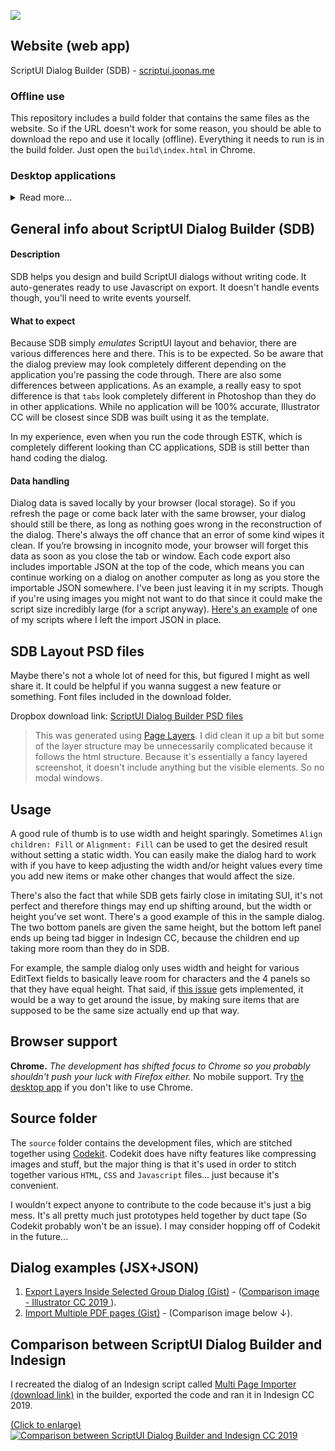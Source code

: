 [![](https://github.com/joonaspaakko/ScriptUI-Dialog-Builder-Joonas/blob/master/source/wiki-images/github-cover.png?raw=true)](https://scriptui.joonas.me)

## Website (web app)

ScriptUI Dialog Builder (SDB) - [scriptui.joonas.me](https://scriptui.joonas.me)

### Offline use

This repository includes a build folder that contains the same files as the website. So if the URL doesn't work for some reason, you should be able to download the repo and use it locally (offline). Everything it needs to run is in the build folder. Just open the `build\index.html` in Chrome.

### Desktop applications

<details><summary>Read more...</summary>
  
The desktop apps won't work offline since each version of the app is only loading up the website and not a full fledged desktop app. The desktop applications are only trying to fill a small slot of convenience.

[**Download desktop applications** (Dropbox link)](https://www.dropbox.com/sh/4wy71qv8e08deh1/AADJYT4BJRQQuJvVjl5CaYgUa?dl=0).

> The desktop apps were created using an online tool that converts websites into desktop applications: [Web2Desk](https://desktop.appmaker.xyz/). They don’t seem to mention it anywhere as far as I know, but I believe Web2Desk uses [Electron](https://electronjs.org/) to create the desktop app that simply displays the chosen website (`https://scriptui.joonas.me`) using Chromium. Also, I believe they inject their own google analytics. SDB by itself doesn't gather any data.

**Chrome App**

The download folder also includes a Chrome App. The great thing about it is that you can sync it to other computers. The downside is that it's tied to Chrome.

[**Download desktop applications** (Dropbox link)](https://www.dropbox.com/sh/4wy71qv8e08deh1/AADJYT4BJRQQuJvVjl5CaYgUa?dl=0).


## Documentation

For now SDB's general documentation is in the [github wiki](https://github.com/joonaspaakko/ScriptUI-Dialog-Builder-Joonas/wiki), but I'm planning to move that over to [scriptui.joonas.me/docs](https://scriptui.joonas.me/docs) at some point.

There's not much to write about in the SDB documentation, but I'm planning to perhaps include a changelog and sort of hidden or hard to find out features.

## CEP Documentation

SDB has a CEP export: `Export button (above dialog preview) > Gear icon (bottom right in the modal window) > CEP export (When this is turned on, the export comes out as html, css and js)`. It does not export you a fully functional extension, rather just a SUI style layout with some js helper functions to make it easier for you to work with it. You just paste the exported code into your CEP boilerplate's `index.html` and the rest is up to you writing the interaction logic.

This CEP documentation is in [scriptui.joonas.me/docs](https://scriptui.joonas.me/docs) → Look for CEP in the top menu.

> [scriptui.joonas.me/docs](https://scriptui.joonas.me/docs) is also included in the repo: `source/docs` and `build/docs`.

**Desktop app pros**

- If you’re knee deep in the Windows ecosystem and a devout user of Internet Explorer _(or any browser that is not Chrome)_, this desktop application has got your back since it uses Chromium to display the website.
- You don't have to worry about losing progress if you wipe your browser's browsing history. Although it may be good to know the app does allow you to do that too if the need arises.
- You get an Icon in your desktop you can use to launch the web app
- You get to use the web app in its own window

**Desktop app cons**

- Can't be used offline
- There is a tiny hiccup on Windows. In Windows, the `Alt` key shows the top menu... and especially if you're duplicating items, the structure panel may shift vertically causing you to drop the item in the wrong place.
- For some reason, the icons look kinda terrible, but since these apps are generated using a 3rd party tool, there's nothing to be done about it.

</details>

## General info about ScriptUI Dialog Builder (SDB)

#### Description

SDB helps you design and build ScriptUI dialogs without writing code. It auto-generates ready to use Javascript on export. It doesn't handle events though, you'll need to write events yourself.

#### What to expect

Because SDB simply _emulates_ ScriptUI layout and behavior, there are various differences here and there. This is to be expected. So be aware that the dialog preview may look completely different depending on the application you're passing the code through. There are also some differences between applications. As an example, a really easy to spot difference is that `tabs` look completely different in Photoshop than they do in other applications. While no application will be 100% accurate, Illustrator CC will be closest since SDB was built using it as the template.

In my experience, even when you run the code through ESTK, which is completely different looking than CC applications, SDB is still better than hand coding the dialog.

#### Data handling

Dialog data is saved locally by your browser (local storage). So if you refresh the page or come back later with the same browser, your dialog should still be there, as long as nothing goes wrong in the reconstruction of the dialog. There's always the off chance that an error of some kind wipes it clean. If you’re browsing in incognito mode, your browser will forget this data as soon as you close the tab or window. Each code export also includes importable JSON at the top of the code, which means you can continue working on a dialog on another computer as long as you store the importable JSON somewhere. I've been just leaving it in my scripts. Though if you're using images you might not want to do that since it could make the script size incredibly large (for a script anyway). [Here's an example](https://github.com/joonaspaakko/Photoshop-Rename-Layers-Script/blob/59e725e3830e3567b7c1f5ef3d45af3b2a9ee03e/Rename%20Layers.jsx#L272) of one of my scripts where I left the import JSON in place.

## SDB Layout PSD files

Maybe there's not a whole lot of need for this, but figured I might as well share it. It could be helpful if you wanna suggest a new feature or something. Font files included in the download folder.

Dropbox download link: [ScriptUI Dialog Builder PSD files](https://www.dropbox.com/sh/htrtgdiv2rauyuw/AABo7Z4HHL9-RR4LOmSu7RuHa?dl=0)

> This was generated using [Page Layers](https://www.pagelayers.com/). I did clean it up a bit but some of the layer structure may be unnecessarily complicated because it follows the html structure. Because it's essentially a fancy layered screenshot, it doesn't include anything but the visible elements. So no modal windows.

## Usage

A good rule of thumb is to use width and height sparingly. Sometimes `Align children: Fill` or `Alignment: Fill` can be used to get the desired result without setting a static width. You can easily make the dialog hard to work with if you have to keep adjusting the width and/or height values every time you add new items or make other changes that would affect the size.

There's also the fact that while SDB gets fairly close in imitating SUI, it's not perfect and therefore things may end up shifting around, but the width or height you've set wont. There's a good example of this in the sample dialog. The two bottom panels are given the same height, but the bottom left panel ends up being tad bigger in Indesign CC, because the children end up taking more room than they do in SDB.

For example, the sample dialog only uses width and height for various EditText fields to basically leave room for characters and the 4 panels so that they have equal height. That said, if [this issue](https://github.com/joonaspaakko/ScriptUI-Dialog-Builder-Joonas/issues/26) gets implemented, it would be a way to get around the issue, by making sure items that are supposed to be the same size actually end up that way.

## Browser support

**Chrome.** _The development has shifted focus to Chrome so you probably shouldn't push your luck with Firefox either._ No mobile support. Try [the desktop app](https://github.com/joonaspaakko/ScriptUI-Dialog-Builder-Joonas/#desktop-applications) if you don't like to use Chrome.

## Source folder

The `source`  folder contains the development files, which are stitched together using [Codekit](https://codekitapp.com/). Codekit does have nifty features like compressing images and stuff, but the major thing is that it's used in order to stitch together various `HTML`, `CSS` and `Javascript` files... just because it's convenient.

I wouldn't expect anyone to contribute to the code because it's just a big mess. It's all pretty much just prototypes held together by duct tape (So Codekit probably won't be an issue). I may consider hopping off of Codekit in the future...

## Dialog examples (JSX+JSON)

1. [Export Layers Inside Selected Group Dialog (Gist)](https://gist.github.com/joonaspaakko/29c8bc6321fdb76b8fd6daa32745724e) - ([Comparison image - Illustrator CC 2019 ](https://github.com/joonaspaakko/ScriptUI-Dialog-Builder-Joonas/blob/master/source/wiki-images/export-layers-inside-selected-group-dialog.png?raw=true)).
2. [Import Multiple PDF pages (Gist)](https://gist.github.com/joonaspaakko/3752836f282819949d5d0ab7268007dd) - (Comparison image below ↓).

## Comparison between ScriptUI Dialog Builder and Indesign

I recreated the dialog of an Indesign script called [Multi Page Importer (download link)](http://indesignsecrets.com/downloads/MultiPageImporter2.5-CS5.zip) in the builder, exported the code and ran it in Indesign CC 2019.

[(Click to enlarge)](https://github.com/joonaspaakko/ScriptUI-Dialog-Builder-Joonas/blob/master/wiki-images/dialog-comparison-Import-multiple-pdf-pages.png?raw=true)
[![Comparison between ScriptUI Dialog Builder and Indesign CC 2019](https://github.com/joonaspaakko/ScriptUI-Dialog-Builder-Joonas/blob/master/source/wiki-images/dialog-comparison-Import-multiple-pdf-pages.png?raw=true)](https://github.com/joonaspaakko/ScriptUI-Dialog-Builder-Joonas/blob/master/wiki-images/dialog-comparison-Import-multiple-pdf-pages.png?raw=true)
